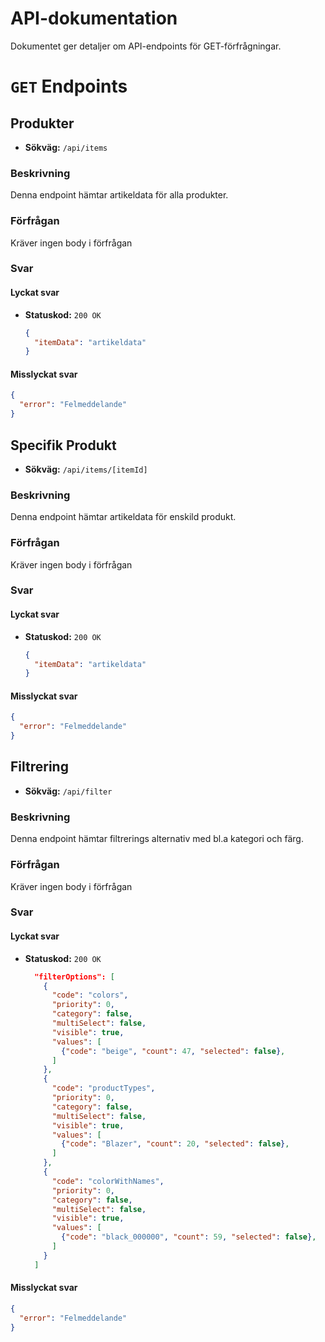 # API-dokumentation

Dokumentet ger detaljer om API-endpoints för GET-förfrågningar.

# `GET` Endpoints

## Produkter

- **Sökväg:** `/api/items`

### Beskrivning

Denna endpoint hämtar artikeldata för alla produkter.

### Förfrågan

Kräver ingen body i förfrågan

### Svar

#### Lyckat svar

- **Statuskod:** `200 OK`
  ```json
  {
    "itemData": "artikeldata"
  }
  ```

#### Misslyckat svar

```json
{
  "error": "Felmeddelande"
}
```

## Specifik Produkt

- **Sökväg:** `/api/items/[itemId]`

### Beskrivning

Denna endpoint hämtar artikeldata för enskild produkt.

### Förfrågan

Kräver ingen body i förfrågan

### Svar

#### Lyckat svar

- **Statuskod:** `200 OK`
  ```json
  {
    "itemData": "artikeldata"
  }
  ```

#### Misslyckat svar

```json
{
  "error": "Felmeddelande"
}
```

## Filtrering

- **Sökväg:** `/api/filter`

### Beskrivning

Denna endpoint hämtar filtrerings alternativ med bl.a kategori och färg.

### Förfrågan

Kräver ingen body i förfrågan

### Svar

#### Lyckat svar

- **Statuskod:** `200 OK`

  ```json
    "filterOptions": [
      {
        "code": "colors",
        "priority": 0,
        "category": false,
        "multiSelect": false,
        "visible": true,
        "values": [
          {"code": "beige", "count": 47, "selected": false},
        ]
      },
      {
        "code": "productTypes",
        "priority": 0,
        "category": false,
        "multiSelect": false,
        "visible": true,
        "values": [
          {"code": "Blazer", "count": 20, "selected": false},
        ]
      },
      {
        "code": "colorWithNames",
        "priority": 0,
        "category": false,
        "multiSelect": false,
        "visible": true,
        "values": [
          {"code": "black_000000", "count": 59, "selected": false},
        ]
      }
    ]
  ```

#### Misslyckat svar

```json
{
  "error": "Felmeddelande"
}
```
